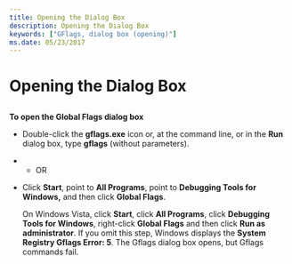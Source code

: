 ```yaml
---
title: Opening the Dialog Box
description: Opening the Dialog Box
keywords: ["GFlags, dialog box (opening)"]
ms.date: 05/23/2017
---
```


# Opening the Dialog Box


## <span id="ddk_opening_the_dialog_box_dtools"></span><span id="DDK_OPENING_THE_DIALOG_BOX_DTOOLS"></span>


**To open the Global Flags dialog box**

-   Double-click the **gflags.exe** icon or, at the command line, or in the **Run** dialog box, type **gflags** (without parameters).

-   - OR

-   Click **Start**, point to **All Programs**, point to **Debugging Tools for Windows,** and then click **Global Flags**.

    On Windows Vista, click **Start**, click **All Programs**, click **Debugging Tools for Windows**, right-click **Global Flags** and then click **Run as administrator**. If you omit this step, Windows displays the **System Registry Gflags Error: 5**. The Gflags dialog box opens, but Gflags commands fail.

 

 





